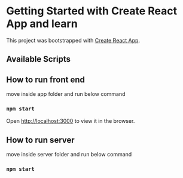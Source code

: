 # Getting Started with Create React App and learn

This project was bootstrapped with [Create React App](https://github.com/facebook/create-react-app).

## Available Scripts

## How to run front end 

move inside app folder and run below command 
### `npm start`

Open [http://localhost:3000](http://localhost:3000) to view it in the browser.


## How to run server  
move inside server folder and run below command 

### `npm start`